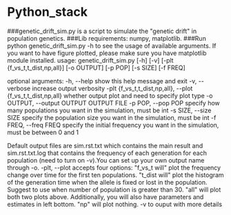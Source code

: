 # Python_stack
###genetic_drift_sim.py is a script to simulate the "genetic drift" in population genetics.
###Lib requirements: numpy, matplotlib.
###Run python genetic_drift_sim.py -h to see the usage of available arguments. If you want to have figure plotted, please make sure you have matplotlib module installed.
usage: genetic_drift_sim.py [-h] [-v] [-plt {f_vs_t,t_dist,np,all}]
                            [-o OUTPUT] [-p POP] [-s SIZE] [-f FREQ]

optional arguments:
  -h, --help            show this help message and exit
  -v, --verbose         increase output verbosity
  -plt {f_vs_t,t_dist,np,all}, --plot {f_vs_t,t_dist,np,all}
                        whether output plot and need to specify plot type
  -o OUTPUT, --output OUTPUT
                        OUTPUT FILE
  -p POP, --pop POP     specify how many populations you want in the
                        simulation, must be int
  -s SIZE, --size SIZE  specify the population size you want in the
                        simulation, must be int
  -f FREQ, --freq FREQ  specify the initial frequency you want in the
                        simulation, must be between 0 and 1
 
Default output files are sim.rst.txt which contains the main result and sim.rst.txt.log that contains the frequency of each generation for each population (need to turn on -v).You can set up your own output name through -o.
-plt, --plot accepts four options:
"f_vs_t will" plot the frequency change over time for the first ten populations.
"t_dist will" plot the histogram of the generation time when the allele is fixed or lost in the population. Suggest to use when number of population is greater than 30.
"all" will plot both two plots above. Additionally, you will also have parameters and estimates in left bottom.
"np" will plot nothing.
-v to ouput with more details
